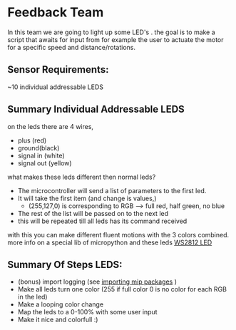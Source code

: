 # Feedback Team

In this team we are going to light up some LED's .
the goal is to make a script that awaits for input from for example the user to actuate the motor for a specific speed
and distance/rotations.

## Sensor Requirements:

~10 individual addressable LEDS

## Summary Individual Addressable LEDS

on the leds there are 4 wires,

- plus (red)
- ground(black)
- signal in (white)
- signal out (yellow)

what makes these leds different then normal leds?

- The microcontroller will send a list of parameters to the first led.
- It will take the first item (and change is values,)
    - (255,127,0) is corresponding to RGB --> full red, half green, no blue
- The rest of the list will be passed on to the next led
- this will be repeated till all leds has its command received

with this you can make different fluent motions with the 3 colors combined.
more info on a special lib of micropython and these leds
[WS2812 LED](https://docs.micropython.org/en/latest/esp8266/tutorial/neopixel.html)

## Summary Of Steps LEDS:

- (bonus) import logging (see [importing mip packages](#importing-mip-packages) )
- Make all leds turn one color (255 if full color 0 is no color for each RGB in the led)
- Make a looping color change
- Map the leds to a 0-100% with some user input
- Make it nice and colorfull :)

[//]: # (## done? try the servo motor:)

[//]: # ()

[//]: # (we can also show how fast somthing is with servo.)

[//]: # (servos have also 3 wires.)

[//]: # ()

[//]: # (- red -> +)

[//]: # (- brown -> ground)

[//]: # (- yellow -> signal)

[//]: # ()

[//]: # (This small servomotor is controlled using a pulse width modulated &#40;PWM&#41; signal with a frequency of 50 Hz, i.e. one pulse)

[//]: # (every 20ms. The position of the actuator is determined by the duration of the pulses, usually varying between 1ms and)

[//]: # (2ms.)

[//]: # ()

[//]: # (max what this servo can is 180° rotation. so in short, with a freq of 50hz, and full 2.4 ms is 180° while 1ms with 50hz)

[//]: # (is 0° position. min a normal duty cycle is with 1023 &#40;full pwm&#41; so you need to recalculate the `duty` to the correct)

[//]: # (duty.)

[//]: # ()

[//]: # ([PWM micropython]&#40;https://docs.micropython.org/en/latest/esp32/tutorial/pwm.html&#41;)

